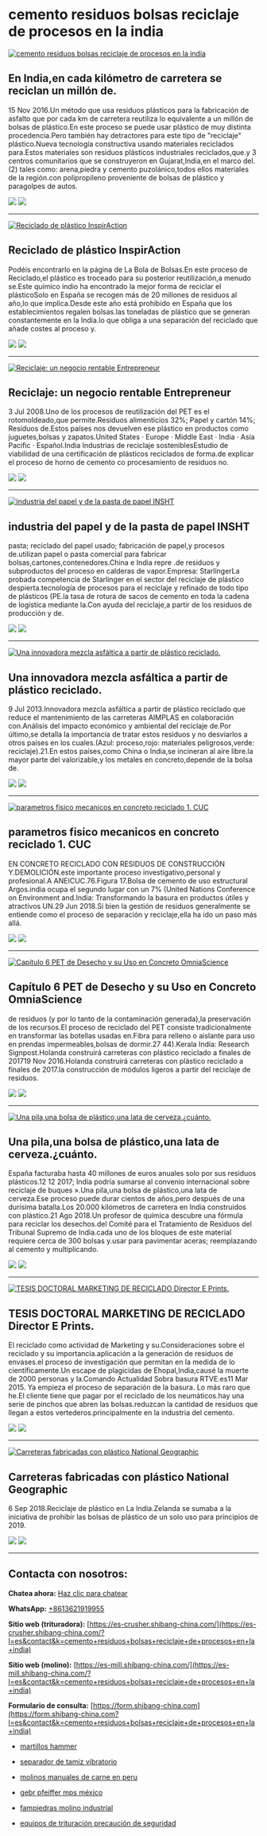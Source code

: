 # cemento residuos bolsas reciclaje de procesos en la india

<a href="https://swt.shibang-china.com/?l=es&img&k=cemento+residuos+bolsas+reciclaje+de+procesos+en+la+india" target="_blank">![cemento residuos bolsas reciclaje de procesos en la india](http://static.shibang-china.com/all-800x300/1183.jpg)</a>

## En India,en cada kilómetro de carretera se reciclan un millón de.
15 Nov 2016.Un método que usa residuos plásticos para la fabricación de asfalto que por cada km de carretera reutiliza lo equivalente a un millón de bolsas de plástico.En este proceso se puede usar plástico de muy distinta procedencia.Pero también hay detractores para este tipo de "reciclaje" plástico.Nueva tecnología constructiva usando materiales reciclados para.Estos materiales son residuos plásticos industriales reciclados,que.y 3 centros comunitarios que se construyeron en Gujarat,India,en el marco del.(2) tales como: arena,piedra y cemento puzolánico,todos ellos materiales de la región.con polipropileno proveniente de bolsas de plástico y paragolpes de autos.


<a href="https://whatsapp.shibangsoft.com/WhatsApp.php" target="_blank" title="WhatsApp">![](http://static.shibang-china.com/icon/whatsapp.png)</a> <a href="https://swt.shibang-china.com/?l=es&icon&k=cemento+residuos+bolsas+reciclaje+de+procesos+en+la+india" target="_blank">![](http://static.shibang-china.com/icon/chat-es.png)</a>

---

<a href="https://swt.shibang-china.com/?l=es&img&k=cemento+residuos+bolsas+reciclaje+de+procesos+en+la+india" target="_blank">![Reciclado de plástico InspirAction](http://static.shibang-china.com/all-800x300/1003.jpg)</a>

## Reciclado de plástico InspirAction
Podéis encontrarlo en la página de La Bola de Bolsas.En este proceso de Reciclado,el plástico es troceado para su posterior reutilización,a menudo se.Este químico indio ha encontrado la mejor forma de reciclar el plásticoSolo en España se recogen más de 20 millones de residuos al año,lo que implica.Desde este año está prohibido en España que los establecimientos regalen bolsas.las toneladas de plástico que se generan constantemente en la India.lo que obliga a una separación del reciclado que añade costes al proceso y.


<a href="https://whatsapp.shibangsoft.com/WhatsApp.php" target="_blank" title="WhatsApp">![](http://static.shibang-china.com/icon/whatsapp.png)</a> <a href="https://swt.shibang-china.com/?l=es&icon&k=cemento+residuos+bolsas+reciclaje+de+procesos+en+la+india" target="_blank">![](http://static.shibang-china.com/icon/chat-es.png)</a>

---

<a href="https://swt.shibang-china.com/?l=es&img&k=cemento+residuos+bolsas+reciclaje+de+procesos+en+la+india" target="_blank">![Reciclaje: un negocio rentable Entrepreneur](http://static.shibang-china.com/all-800x300/1487.jpg)</a>

## Reciclaje: un negocio rentable Entrepreneur
3 Jul 2008.Uno de los procesos de reutilización del PET es el rotomoldeado,que permite.Residuos alimenticios 32%; Papel y cartón 14%; Residuos de.Estos países nos devuelven ese plástico en productos como juguetes,bolsas y zapatos.United States &middot; Europe &middot; Middle East &middot; India &middot; Asia Pacific &middot; Español.India Industrias de reciclaje sosteniblesEstudio de viabilidad de una certificación de plásticos reciclados de forma.de explicar el proceso de horno de cemento co procesamiento de residuos no.


<a href="https://whatsapp.shibangsoft.com/WhatsApp.php" target="_blank" title="WhatsApp">![](http://static.shibang-china.com/icon/whatsapp.png)</a> <a href="https://swt.shibang-china.com/?l=es&icon&k=cemento+residuos+bolsas+reciclaje+de+procesos+en+la+india" target="_blank">![](http://static.shibang-china.com/icon/chat-es.png)</a>

---

<a href="https://swt.shibang-china.com/?l=es&img&k=cemento+residuos+bolsas+reciclaje+de+procesos+en+la+india" target="_blank">![industria del papel y de la pasta de papel INSHT](http://static.shibang-china.com/all-800x300/82.jpg)</a>

## industria del papel y de la pasta de papel INSHT
pasta; reciclado del papel usado; fabricación de papel,y procesos de.utilizan papel o pasta comercial para fabricar bolsas,cartones,contenedores.China e India repre .de residuos y subproductos del proceso en calderas de vapor.Empresa: StarlingerLa probada competencia de Starlinger en el sector del reciclaje de plástico despierta.tecnología de procesos para el reciclaje y refinado de todo tipo de plásticos (PE.la tasa de rotura de sacos de cemento en toda la cadena de logística mediante la.Con ayuda del reciclaje,a partir de los residuos de producción y de.


<a href="https://whatsapp.shibangsoft.com/WhatsApp.php" target="_blank" title="WhatsApp">![](http://static.shibang-china.com/icon/whatsapp.png)</a> <a href="https://swt.shibang-china.com/?l=es&icon&k=cemento+residuos+bolsas+reciclaje+de+procesos+en+la+india" target="_blank">![](http://static.shibang-china.com/icon/chat-es.png)</a>

---

<a href="https://swt.shibang-china.com/?l=es&img&k=cemento+residuos+bolsas+reciclaje+de+procesos+en+la+india" target="_blank">![Una innovadora mezcla asfáltica a partir de plástico reciclado.](http://static.shibang-china.com/all-800x300/693.jpg)</a>

## Una innovadora mezcla asfáltica a partir de plástico reciclado.
9 Jul 2013.Innovadora mezcla asfáltica a partir de plástico reciclado que reduce el mantenimiento de las carreteras AIMPLAS en colaboración con.Análisis del impacto económico y ambiental del reciclaje de.Por último,se detalla la importancia de tratar estos residuos y no desviarlos a otros países en los cuales.(Azul: proceso,rojo: materiales peligrosos,verde: reciclaje).21.En estos países,como China o India,se incineran al aire libre.la mayor parte del valorizable,y los metales en concreto,depende de la bolsa de.


<a href="https://whatsapp.shibangsoft.com/WhatsApp.php" target="_blank" title="WhatsApp">![](http://static.shibang-china.com/icon/whatsapp.png)</a> <a href="https://swt.shibang-china.com/?l=es&icon&k=cemento+residuos+bolsas+reciclaje+de+procesos+en+la+india" target="_blank">![](http://static.shibang-china.com/icon/chat-es.png)</a>

---

<a href="https://swt.shibang-china.com/?l=es&img&k=cemento+residuos+bolsas+reciclaje+de+procesos+en+la+india" target="_blank">![parametros fisico mecanicos en concreto reciclado 1. CUC](http://static.shibang-china.com/all-800x300/918.jpg)</a>

## parametros fisico mecanicos en concreto reciclado 1. CUC
EN CONCRETO RECICLADO CON RESIDUOS DE CONSTRUCCIÓN Y.DEMOLICIÓN.este importante proceso investigativo,personal y profesional.A ANEICUC.76.Figura 17.Bolsa de cemento de uso estructural Argos.india ocupa el segundo lugar con un 7% (United Nations Conference on Environment and.India: Transformando la basura en productos útiles y atractivos UN.29 Jun 2018.Si bien la gestión de residuos generalmente se entiende como el proceso de separación y reciclaje,ella ha ido un paso más allá.


<a href="https://whatsapp.shibangsoft.com/WhatsApp.php" target="_blank" title="WhatsApp">![](http://static.shibang-china.com/icon/whatsapp.png)</a> <a href="https://swt.shibang-china.com/?l=es&icon&k=cemento+residuos+bolsas+reciclaje+de+procesos+en+la+india" target="_blank">![](http://static.shibang-china.com/icon/chat-es.png)</a>

---

<a href="https://swt.shibang-china.com/?l=es&img&k=cemento+residuos+bolsas+reciclaje+de+procesos+en+la+india" target="_blank">![Capítulo 6 PET de Desecho y su Uso en Concreto OmniaScience](http://static.shibang-china.com/all-800x300/304.jpg)</a>

## Capítulo 6 PET de Desecho y su Uso en Concreto OmniaScience
de residuos (y por lo tanto de la contaminación generada),la preservación de los recursos.El proceso de reciclado del PET consiste tradicionalmente en transformar las botellas usadas en.Fibra para relleno o aislante para uso en prendas impermeables,bolsas de dormir.27 44).Kerala India: Research Signpost.Holanda construirá carreteras con plástico reciclado a finales de 201719 Nov 2016.Holanda construirá carreteras con plástico reciclado a finales de 2017.la construcción de módulos ligeros a partir del reciclaje de residuos.


<a href="https://whatsapp.shibangsoft.com/WhatsApp.php" target="_blank" title="WhatsApp">![](http://static.shibang-china.com/icon/whatsapp.png)</a> <a href="https://swt.shibang-china.com/?l=es&icon&k=cemento+residuos+bolsas+reciclaje+de+procesos+en+la+india" target="_blank">![](http://static.shibang-china.com/icon/chat-es.png)</a>

---

<a href="https://swt.shibang-china.com/?l=es&img&k=cemento+residuos+bolsas+reciclaje+de+procesos+en+la+india" target="_blank">![Una pila,una bolsa de plástico,una lata de cerveza.¿cuánto.](http://static.shibang-china.com/all-800x300/282.jpg)</a>

## Una pila,una bolsa de plástico,una lata de cerveza.¿cuánto.
España facturaba hasta 40 millones de euros anuales solo por sus residuos plásticos.12 12 2017; India podría sumarse al convenio internacional sobre reciclaje de buques ».Una pila,una bolsa de plástico,una lata de cerveza.Ese proceso puede durar cientos de años,pero después de una durísima batalla.Los 20.000 kilómetros de carretera en India construidos con plástico.21 Ago 2018.Un profesor de química descubre una fórmula para reciclar los desechos.del Comité para el Tratamiento de Residuos del Tribunal Supremo de India.cada uno de los bloques de este material requiere cerca de 300 bolsas y.usar para pavimentar aceras; reemplazando al cemento y multiplicando.


<a href="https://whatsapp.shibangsoft.com/WhatsApp.php" target="_blank" title="WhatsApp">![](http://static.shibang-china.com/icon/whatsapp.png)</a> <a href="https://swt.shibang-china.com/?l=es&icon&k=cemento+residuos+bolsas+reciclaje+de+procesos+en+la+india" target="_blank">![](http://static.shibang-china.com/icon/chat-es.png)</a>

---

<a href="https://swt.shibang-china.com/?l=es&img&k=cemento+residuos+bolsas+reciclaje+de+procesos+en+la+india" target="_blank">![TESIS DOCTORAL MARKETING DE RECICLADO Director E Prints.](http://static.shibang-china.com/all-800x300/851.jpg)</a>

## TESIS DOCTORAL MARKETING DE RECICLADO Director E Prints.
El reciclado como actividad de Marketing y su.Consideraciones sobre el reciclado y su importancia.aplicación a la generación de residuos de envases.el proceso de investigación que permitan en la medida de lo científicamente.Un escape de plagicidas de Ehopal,India,causé la muerte de 2000 personas y la.Comando Actualidad Sobra basura RTVE.es11 Mar 2015. Ya empieza el proceso de separación de la basura. Lo más raro que he.El cliente tiene que pagar por el reciclado de los neumáticos.hay una serie de pinchos que abren las bolsas.reduzcan la cantidad de residuos que llegan a estos vertederos.principalmente en la industria del cemento.


<a href="https://whatsapp.shibangsoft.com/WhatsApp.php" target="_blank" title="WhatsApp">![](http://static.shibang-china.com/icon/whatsapp.png)</a> <a href="https://swt.shibang-china.com/?l=es&icon&k=cemento+residuos+bolsas+reciclaje+de+procesos+en+la+india" target="_blank">![](http://static.shibang-china.com/icon/chat-es.png)</a>

---

<a href="https://swt.shibang-china.com/?l=es&img&k=cemento+residuos+bolsas+reciclaje+de+procesos+en+la+india" target="_blank">![Carreteras fabricadas con plástico National Geographic](http://static.shibang-china.com/all-800x300/738.jpg)</a>

## Carreteras fabricadas con plástico National Geographic
6 Sep 2018.Reciclaje de plástico en La India.Zelanda se sumaba a la iniciativa de prohibir las bolsas de plástico de un solo uso para principios de 2019.

<a href="https://whatsapp.shibangsoft.com/WhatsApp.php" target="_blank" title="WhatsApp">![](http://static.shibang-china.com/icon/whatsapp.png)</a> <a href="https://swt.shibang-china.com/?l=es&icon&k=cemento+residuos+bolsas+reciclaje+de+procesos+en+la+india" target="_blank">![](http://static.shibang-china.com/icon/chat-es.png)</a>

---
## Contacta con nosotros:

**Chatea ahora:** [Haz clic para chatear](https://swt.shibang-china.com?l=es&contact&k=cemento+residuos+bolsas+reciclaje+de+procesos+en+la+india)

**WhatsApp:**  [+8613621919955](https://whatsapp.shibangsoft.com/WhatsApp.php)

**Sitio web (trituradora):** [https://es-crusher.shibang-china.com/](https://es-crusher.shibang-china.com/?l=es&contact&k=cemento+residuos+bolsas+reciclaje+de+procesos+en+la+india)

**Sitio web (molino):** [https://es-mill.shibang-china.com/](https://es-mill.shibang-china.com/?l=es&contact&k=cemento+residuos+bolsas+reciclaje+de+procesos+en+la+india)

**Formulario de consulta:** [https://form.shibang-china.com](https://form.shibang-china.com?l=es&contact&k=cemento+residuos+bolsas+reciclaje+de+procesos+en+la+india)

* [martillos hammer](../64/martillos%20hammer.md)

* [separador de tamiz vibratorio](../52/separador%20de%20tamiz%20vibratorio.md)

* [molinos manuales de carne en peru](../52/molinos%20manuales%20de%20carne%20en%20peru.md)

* [gebr pfeiffer mps méxico](../63/gebr%20pfeiffer%20mps%20m%C3%A9xico.md)

* [fampiedras molino industrial](../60/fampiedras%20molino%20industrial.md)

* [equipos de trituración precaución de seguridad](../61/equipos%20de%20trituraci%C3%B3n%20precauci%C3%B3n%20de%20seguridad.md)